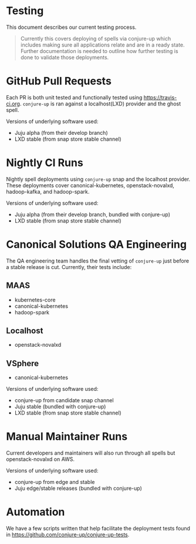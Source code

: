# Testing

This document describes our current testing process.

> Currently this covers deploying of spells via conjure-up which includes making
> sure all applications relate and are in a ready state. Further documentation is
> needed to outline how further testing is done to validate those deployments.

# GitHub Pull Requests

Each PR is both unit tested and functionally tested using https://travis-ci.org.
`conjure-up` is ran against a localhost(LXD) provider and the ghost spell.

Versions of underlying software used:

- Juju alpha (from their develop branch)
- LXD stable (from snap store stable channel)

# Nightly CI Runs

Nightly spell deployments using `conjure-up` snap and the localhost provider.
These deployments cover canonical-kubernetes, openstack-novalxd, hadoop-kafka,
and hadoop-spark.

Versions of underlying software used:

- Juju alpha (from their develop branch, bundled with conjure-up)
- LXD stable (from snap store stable channel)

# Canonical Solutions QA Engineering

The QA engineering team handles the final vetting of `conjure-up` just before a
stable release is cut. Currently, their tests include:

## MAAS

- kubernetes-core
- canonical-kubernetes
- hadoop-spark

## Localhost

- openstack-novalxd

## VSphere

- canonical-kubernetes

Versions of underlying software used:

- conjure-up from candidate snap channel
- Juju stable (bundled with conjure-up)
- LXD stable (from snap store stable channel)

# Manual Maintainer Runs

Current developers and maintainers will also run through all spells but
openstack-novalxd on AWS.

Versions of underlying software used:

- conjure-up from edge and stable
- Juju edge/stable releases (bundled with conjure-up)

# Automation

We have a few scripts written that help facilitate the deployment tests found in
https://github.com/conjure-up/conjure-up-tests.
